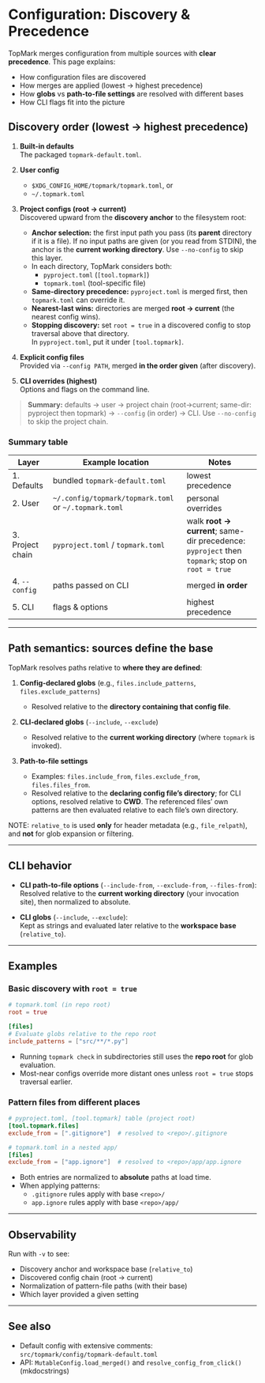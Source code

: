 <!--
topmark:header:start

  project      : TopMark
  file         : discovery.md
  file_relpath : docs/configuration/discovery.md
  license      : MIT
  copyright    : (c) 2025 Olivier Biot

topmark:header:end
-->

# Configuration: Discovery & Precedence

TopMark merges configuration from multiple sources with **clear precedence**. This page explains:

- How configuration files are discovered
- How merges are applied (lowest → highest precedence)
- How **globs** vs **path-to-file settings** are resolved with different bases
- How CLI flags fit into the picture

## Discovery order (lowest → highest precedence)

1. **Built-in defaults**\
   The packaged `topmark-default.toml`.

1. **User config**

   - `$XDG_CONFIG_HOME/topmark/topmark.toml`, or
   - `~/.topmark.toml`

1. **Project configs (root → current)**\
   Discovered upward from the **discovery anchor** to the filesystem root:

   - **Anchor selection:** the first input path you pass (its **parent** directory if it
     is a file). If no input paths are given (or you read from STDIN), the anchor is the
     **current working directory**. Use `--no-config` to skip this layer.
   - In each directory, TopMark considers both:
     - `pyproject.toml` (`[tool.topmark]`)
     - `topmark.toml` (tool-specific file)
   - **Same-directory precedence:** `pyproject.toml` is merged first, then `topmark.toml` can override it.
   - **Nearest-last wins:** directories are merged **root → current** (the nearest config wins).
   - **Stopping discovery:** set `root = true` in a discovered config to stop traversal above that directory.\
     In `pyproject.toml`, put it under `[tool.topmark]`.

1. **Explicit config files**\
   Provided via `--config PATH`, merged **in the order given** (after discovery).

1. **CLI overrides (highest)**\
   Options and flags on the command line.

> **Summary:** defaults → user → project chain (root→current; same-dir: pyproject then topmark) → `--config` (in order) → CLI. Use `--no-config` to skip the project chain.

### Summary table

| Layer            | Example location                                      | Notes                                                                                           |
| ---------------- | ----------------------------------------------------- | ----------------------------------------------------------------------------------------------- |
| 1. Defaults      | bundled `topmark-default.toml`                        | lowest precedence                                                                               |
| 2. User          | `~/.config/topmark/topmark.toml` or `~/.topmark.toml` | personal overrides                                                                              |
| 3. Project chain | `pyproject.toml` / `topmark.toml`                     | walk **root → current**; same-dir precedence: `pyproject` then `topmark`; stop on `root = true` |
| 4. `--config`    | paths passed on CLI                                   | merged **in order**                                                                             |
| 5. CLI           | flags & options                                       | highest precedence                                                                              |

______________________________________________________________________

## Path semantics: sources define the base

TopMark resolves paths relative to **where they are defined**:

1. **Config‑declared globs** (e.g., `files.include_patterns`, `files.exclude_patterns`)

   - Resolved relative to the **directory containing that config file**.

1. **CLI‑declared globs** (`--include`, `--exclude`)

   - Resolved relative to the **current working directory** (where `topmark` is invoked).

1. **Path‑to‑file settings**

   - Examples: `files.include_from`, `files.exclude_from`, `files.files_from`.
   - Resolved relative to the **declaring config file’s directory**; for CLI options, resolved relative to **CWD**. The referenced files’ own patterns are then evaluated relative to each file’s own directory.

NOTE: `relative_to` is used **only** for header metadata (e.g., `file_relpath`), and **not** for glob expansion or filtering.

______________________________________________________________________

## CLI behavior

- **CLI path-to-file options** (`--include-from`, `--exclude-from`, `--files-from`):\
  Resolved relative to the **current working directory** (your invocation site), then normalized to absolute.

- **CLI globs** (`--include`, `--exclude`):\
  Kept as strings and evaluated later relative to the **workspace base** (`relative_to`).

______________________________________________________________________

## Examples

### Basic discovery with `root = true`

```toml
# topmark.toml (in repo root)
root = true

[files]
# Evaluate globs relative to the repo root
include_patterns = ["src/**/*.py"]
```

- Running `topmark check` in subdirectories still uses the **repo root** for glob evaluation.
- Most-near configs override more distant ones unless `root = true` stops traversal earlier.

### Pattern files from different places

```toml
# pyproject.toml, [tool.topmark] table (project root)
[tool.topmark.files]
exclude_from = [".gitignore"]  # resolved to <repo>/.gitignore

# topmark.toml in a nested app/
[files]
exclude_from = ["app.ignore"]  # resolved to <repo>/app/app.ignore
```

- Both entries are normalized to **absolute** paths at load time.
- When applying patterns:
  - `.gitignore` rules apply with base `<repo>/`
  - `app.ignore` rules apply with base `<repo>/app/`

______________________________________________________________________

## Observability

Run with `-v` to see:

- Discovery anchor and workspace base (`relative_to`)
- Discovered config chain (root → current)
- Normalization of pattern-file paths (with their base)
- Which layer provided a given setting

______________________________________________________________________

## See also

- Default config with extensive comments:\
  `src/topmark/config/topmark-default.toml`
- API: `MutableConfig.load_merged()` and `resolve_config_from_click()` (mkdocstrings)
